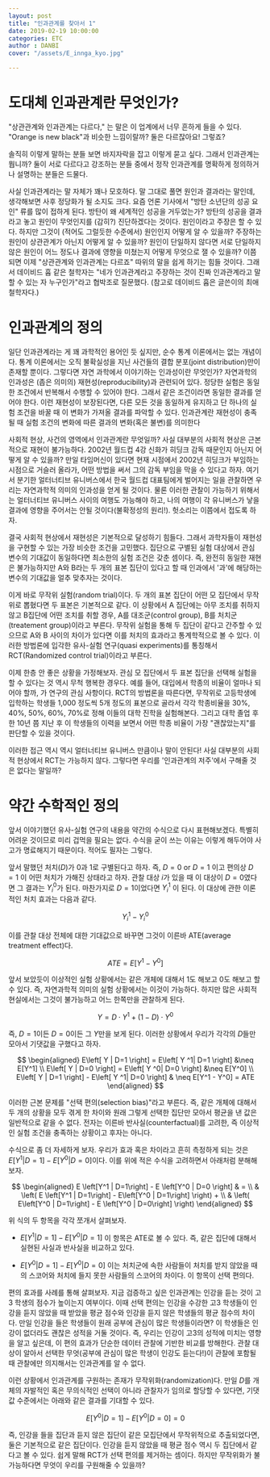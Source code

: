 ```yaml
---  
layout: post  
title: "인과관계를 찾아서 1"  
date: 2019-02-19 10:00:00  
categories: ETC
author : DANBI  
cover: "/assets/E_innga_kyo.jpg"  

---
```


# 도대체 인과관계란 무엇인가? 

"상관관계와 인과관계는 다르다," 는 말은 이 업계에서 너무 흔하게 들을 수 있다. "Orange is new black"과 비슷한 느낌이랄까? 둘은 다르잖아요! 그렇죠? 

솔직히 이렇게 말하는 분들 보면 바지자락을 잡고 이렇게 묻고 싶다. 그래서 인과관계는 뭡니까? 둘이 서로 다르다고 강조하는 분들 중에서 정작 인과관계를 명확하게 정의하거나 설명하는 분들은 드물다.

사실 인과관계라는 말 자체가 꽤나 모호하다. 말 그대로 풀면 원인과 결과라는 말인데, 생각해보면 사후 정당화가 될 소지도 크다. 요즘 언론 기사에서 "방탄 소년단의 성공 요인" 류를 많이 접하게 된다. 방탄이 왜 세계적인 성공을 거두었는가? 방탄의 성공을 결과라고 놓고 원인이 무엇인지를 (감히?) 진단하겠다는 것이다. 원인이라고 주장은 할 수 있다. 하지만 그것이 (적어도 그럴듯한 수준에서) 원인인지 어떻게 알 수 있을까? 주장하는 원인이 상관관계가 아닌지 어떻게 알 수 있을까? 원인이 단일하지 않다면 서로 단일하지 않은 원인이 어느 정도나 결과에 영향을 미쳤는지 어떻게 무엇으로 잴 수 있을까? 이쯤 되면 이제 "상관관계와 인과관계는 다르죠" 따위의 말을 쉽게 하기는 힘들 것이다. 그래서 데이비드 흄 같은 철학자는 "네가 인과관계라고 주장하는 것이 진짜 인과관계라고 말할 수 있는 자 누구인가"라고 협박조로 질문했다. (참고로 데이비드 흄은 글쓴이의 최애 철학자다.) 

# 인과관계의 정의

일단 인과관계라는 게 꽤 과학적인 용어인 듯 싶지만, 순수 통계 이론에서는 없는 개념이다. 통계 이론에서는 오직 불확실성을 지닌 사건들의 결합 분포(joint distribution)만이 존재할 뿐이다. 그렇다면 자연 과학에서 이야기하는 인과성이란 무엇인가? 자연과학의 인과성은 (좁은 의미의) 재현성(reproducibility)과 관련되어 있다. 정당한 실험은 동일한 조건에서 반복해서 수행할 수 있어야 한다. 그래서 같은 조건이라면 동일한 결과를 얻어야 한다. 이런 재현성이 보장된다면, 다른 모든 것을 동일하게 유지하고 단 하나의 실험 조건을 바꿀 때 이 변화가 가져올 결과를 파악할 수 있다. 인과관계란 재현성이 충족 될 때 실험 조건의 변화에 따른 결과의 변화(혹은 불변)를 의미한다  

사회적 현상, 사건의 영역에서 인과관계란 무엇일까? 사실 대부분의 사회적 현상은 근본적으로 재현이 불가능하다. 2002년 월드컵 4강 신화가 히딩크 감독 때문인지 아닌지 어떻게 알 수 있을까? 만일 타임머신이 있다면 현재 시점에서 2002년 히딩크가 부임하는 시점으로 거슬러 올라가, 어떤 방법을 써서 그의 감독 부임을 막을 수 있다고 하자. 여기서 분기한 얼터너티브 유니버스에서 한국 월드컵 대표팀에게 벌어지는 일을 관찰하면 우리는 자연과학적 의미의 인과성을 얻게 될 것이다.  물론 이러한 관찰이 가능하기 위해서는 얼터너티브 유니버스 사이의 여행도 가능해야 하고, 나의 여행이 각 유니버스가 낳을 결과에 영향을 주어서는 안될 것이다(불확정성의 원리!). 헛소리는 이쯤에서 접도록 하자. 

결국 사회적 현상에서 재현성은 기본적으로 달성하기 힘들다. 그래서 과학자들이 재현성을 구현할 수 있는 가장 비슷한 조건을 고민했다. 집단으로 구별된 실험 대상에서 관심 변수의 기대값이 동일하다면 최소한의 실험 조건은 갖춘 셈이다. 즉, 완전히 동일한 재현은 불가능하지만 A와 B라는 두 개의 표본 집단이 있다고 할 때 인과에서 '과'에 해당하는 변수의 기대값을 얼추 맞추자는 것이다. 

이게 바로 무작위 실험(random trial)이다. 두 개의 표본 집단이 어떤 모 집단에서 무작위로 뽑혔다면 두 표본은 기본적으로 같다. 이 상황에서 A 집단에는 아무 조치를 취하지 않고 B집단에 어떤 조치를 취할 경우, A를 대조군(control group), B를 처치군(treatement group)이라고 부른다. 무작위 실험을 통해 두 집단이 같다고 간주할 수 있으므로 A와 B 사이의 차이가 있다면 이를 처치의 효과라고 통계학적으로 볼 수 있다. 이러한 방법론에 입각한 유사-실험 연구(quasi experiments)를 통칭해서 RCT(Randomized control trial)이라고 부른다. 

이제 한층 안 좋은 상황을 가정해보자. 관심 모 집단에서 두 표본 집단을 선택해 실험을 할 수 있다는 것 역시 무척 행복한 경우다. 예를 들어, 대입에서 학종의 비율이 얼마나 되어야 할까, 가 연구의 관심 사항이다. RCT의 방법론을 따른다면, 무작위로 고등학생에 입학하는 학생들 1,000 정도씩 5개 정도의 표본으로 골라서 각각 학종비율을 30%, 40%, 50%, 60%, 70%로 정해 이들의 대학 진학을 실험해본다. 그리고 대학 졸업 후 한 10년 쯤 지난 후 이 학생들의 이력을 보면서 어떤 학종 비율이 가장 "괜찮았는지"를 판단할 수 있을 것이다. 

이러한 접근 역시 역시 얼터너티브 유니버스 만큼이나 말이 안된다! 사실 대부분의 사회적 현상에서 RCT는 가능하지 않다. 그렇다면 우리를 '인과관계의 저주'에서 구해줄 것은 없다는 말일까? 

# 약간 수학적인 정의 

앞서 이야기했던 유사-실험 연구의 내용을 약간의 수식으로 다시 표현해보겠다. 특별히 어려운 것이므로 미리 겁먹을 필요는 없다. 수식을 굳이 쓰는 이유는 이렇게 해두어야 사고가 명료해지기 때문이다. 적어도 필자는 그렇다. 

앞서 말했던 처치($D$)가 0과 1로 구별된다고 하자. 즉, $D=0$ or $D=1$ 이고 편의상 $D=1$ 이 어떤 처치가 가해진 상태라고 하자. 관찰 대상 $i$가 있을 때 이 대상이 $D=0$였다면  그 결과는 $Y_i^0$가 된다. 마찬가지로 $D=1$이었다면 $Y_i^1$ 이 된다. 이 대상에 관한 이론적인 처치 효과는 다음과 같다. 

$$
Y_i^1 - Y_i^0
$$

이를 관찰 대상 전체에 대한 기대값으로 바꾸면 그것이 이른바 ATE(average treatment effect)다. 

$$
ATE = E \left[ Y^1 - Y^0 \right]
$$

앞서 보았듯이 이상적인 실험 상황에서는 같은 개체에 대해서 1도 해보고 0도 해보고 할 수 있다. 즉, 자연과학적 의미의 실험 상황에서는 이것이 가능하다. 하지만 많은 사회적 현실에서는 그것이 불가능하고 어느 한쪽만을 관찰하게 된다. 

$$
Y = D \cdot Y^1 + (1-D) \cdot Y^0
$$

즉, $D=1$이든 $D=0$이든 그 $Y$만을 보게 된다. 이러한 상황에서 우리가 각각의 $D$들만 모아서 기댓값을 구했다고 하자. 

$$
\begin{aligned}
 E\left[ Y | D=1 \right] = E\left[ Y ^1| D=1 \right] &\neq E[Y^1] \\
 E\left[ Y | D=0 \right] = E\left[ Y ^0| D=0 \right] &\neq E[Y^0] \\
 E\left[ Y | D=1 \right] -  E\left[ Y ^1| D=0 \right] & \neq E[Y^1 - Y^0] = ATE
 \end{aligned}
$$

이러한 근본 문제를 "선택 편의(selection bias)"라고 부른다. 즉, 같은 개체에 대해서 두 개의 상황을 모두 겪게 한 차이와 원래 그렇게 선택한 집단만 모아서 평균을 낸 값은 일반적으로 같을 수 없다. 전자는 이른바 반사실(counterfactual)를 고려한, 즉 이상적인 실험 조건을 충족하는 상황이고 후자는 아니다. 

수식으로 좀 더 자세하게 보자. 우리가 효과 혹은 차이라고 흔히 측정하게 되는 것은 $E\left[Y^1 | D=1\right] - E\left[Y^0 | D=0\right]$이다. 이를 위에 적은 수식을 고려하면서 아래처럼 분해해보자. 


$$
\begin{aligned}
 E \left[Y^1 | D=1\right] - E \left[Y^0 | D=0 \right] & = \\
& \left( E \left[Y^1 | D=1\right]  -  E\left[Y^0 | D=1\right] \right) + \\
& \left( E\left[Y^0 | D=1\right] - E \left[Y^0 | D=0\right] \right) 
 \end{aligned}
$$

위 식의 두 항목을 각각 쪼개서 살펴보자.  

* $E \left[Y^1 | D=1\right]  -  E\left[Y^0 | D=1\right]$ 
이 항목은 ATE로 볼 수 있다. 즉, 같은 집단에 대해서 실현된 사실과 반사실을 비교하고 있다.

* $E\left[Y^0 | D=1\right] - E \left[Y^0 | D=0\right]$
이는 처치군에 속한 사람들이 처치를 받지 않았을 때의 스코어와 처치에 들지 못한 사람들의 스코어의 차이다. 이 항목이 선택 편의다. 

편의 효과를 사례를 통해 살펴보자. 지금 검증하고 싶은 인과관계는 인강을 듣는 것이 고3 학생의 점수가 높이는지 여부이다. 이때 선택 편의는 인강을 수강한 고3 학생들이 인강을 듣지 않았을 때 받았을 평균 점수와 인강을 듣지 않은 학생들의 평균 점수의 차이다. 만일 인강을 들은 학생들이 원래 공부에 관심이 많은 학생들이라면? 이 학생들은 인강이 없더라도 괜찮은 성적을 거둘 것이다. 즉, 우리는 인강이 고3의 성적에 미치는 영향을 알고 싶은데, 이 편의 효과가 단순한 데이터 관찰에 기반한 비교를 방해한다. 관찰 대상이 알아서 선택한 무엇(공부에 관심이 많은 학생이 인강도 듣는다!)이 관찰에 포함될 때 관찰에만 의지해서는 인과관계를 알 수 없다.  

이런 상황에서 인과관계를 구원하는 존재가 무작위화(randomization)다. 만일 $D$를 개체의 자발적인 혹은 무의식적인 선택이 아니라 관찰자가 임의로 할당할 수 있다면, 기댓값 수준에서는 아래와 같은 결과를 기대할 수 있다. 

$$
E\left[Y^0 | D=1\right] - E \left[Y^0 | D=0\right] =0
$$

즉, 인강을 들을 집단과 듣지 않은 집단이 같은 모집단에서 무작위적으로 추출되었다면, 둘은 기본적으로 같은 집단이다. 인강을 듣지 않았을 때 평균 점수 역시 두 집단에서 같다고 볼 수 있다. 쉽게 말해 RCT가 선택 편의를 제거하는 셈이다. 하지만 무작위화가 불가능하다면 무엇이 우리를 구원해줄 수 있을까?
<!--stackedit_data:
eyJoaXN0b3J5IjpbLTE1MTMzNDQ5NzZdfQ==
-->